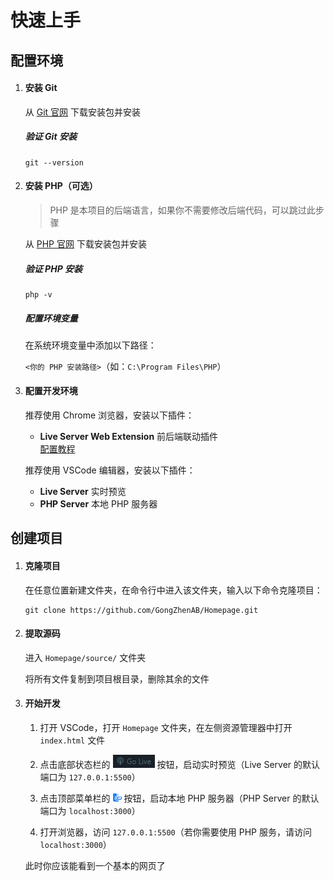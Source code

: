 # 快速上手

## 配置环境

1. #### 安装 Git

    从 [Git 官网](https://git-scm.com/downloads) 下载安装包并安装

    ##### 验证 Git 安装

    ```
    git --version
    ```

2. #### 安装 PHP（可选）

    > PHP 是本项目的后端语言，如果你不需要修改后端代码，可以跳过此步骤

    从 [PHP 官网](https://www.php.net/downloads.php) 下载安装包并安装

    ##### 验证 PHP 安装

    ```
    php -v
    ```

    ##### 配置环境变量

    在系统环境变量中添加以下路径：

    `<你的 PHP 安装路径>`（如：`C:\Program Files\PHP`）

3. #### 配置开发环境

    推荐使用 Chrome 浏览器，安装以下插件：

    - **Live Server Web Extension** 前后端联动插件  
      [配置教程](https://blog.csdn.net/m0_66441341/article/details/125129775)

    推荐使用 VSCode 编辑器，安装以下插件：

    - **Live Server** 实时预览
    - **PHP Server** 本地 PHP 服务器

## 创建项目

1. #### 克隆项目

    在任意位置新建文件夹，在命令行中进入该文件夹，输入以下命令克隆项目：

    ```
    git clone https://github.com/GongZhenAB/Homepage.git
    ```

2. #### 提取源码

    进入 `Homepage/source/` 文件夹

    将所有文件复制到项目根目录，删除其余的文件

3. #### 开始开发

    1. 打开 VSCode，打开 `Homepage` 文件夹，在左侧资源管理器中打开 `index.html` 文件

    2. 点击底部状态栏的 ![Go Live](/images/quick-start-1.png) 按钮，启动实时预览（Live Server 的默认端口为 `127.0.0.1:5500`）

    3. 点击顶部菜单栏的 ![PHP Server](/images/quick-start-2.png) 按钮，启动本地 PHP 服务器（PHP Server 的默认端口为 `localhost:3000`）

    4. 打开浏览器，访问 `127.0.0.1:5500`（若你需要使用 PHP 服务，请访问 `localhost:3000`）

    此时你应该能看到一个基本的网页了
